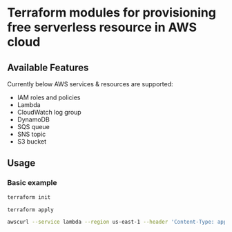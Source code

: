 # Terraform modules for provisioning free serverless resource in AWS cloud

## Available Features

Currently below AWS services & resources are supported:
- IAM roles and policies
- Lambda
- CloudWatch log group
- DynamoDB
- SQS queue
- SNS topic
- S3 bucket

## Usage

### Basic example

```bash
terraform init

terraform apply

awscurl --service lambda --region us-east-1 --header 'Content-Type: application/json' --header 'Accept: application/json' --data '{"message": "example_post", "key": "118", "transport": "mail"}' "$(terraform output -raw lambda_url_producer)"
```
